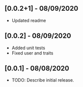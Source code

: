 ## [0.0.2+1] - 08/09/2020

* Updated readme

## [0.0.2] - 08/09/2020

* Added unit tests
* Fixed user and traits

## [0.0.1] - 08/08/2020

* TODO: Describe initial release.

